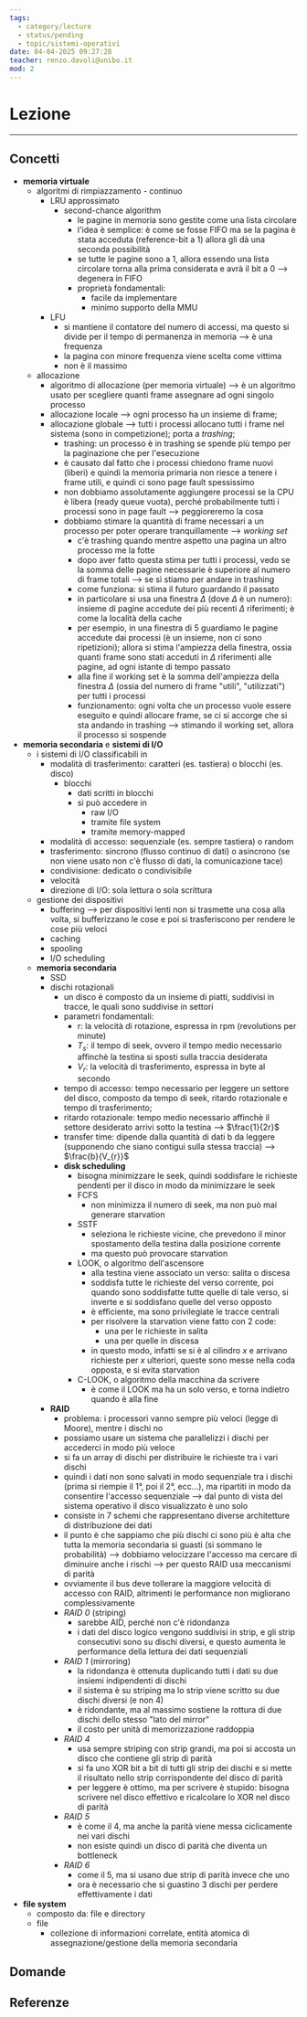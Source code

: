 ```yaml
---
tags:
  - category/lecture
  - status/pending
  - topic/sistemi-operativi
date: 04-04-2025 09:27:28
teacher: renzo.davoli@unibo.it
mod: 2
---
```

# Lezione
---
## Concetti
- **memoria virtuale**
	- algoritmi di rimpiazzamento - continuo
		- LRU approssimato
			- second-chance algorithm
				- le pagine in memoria sono gestite come una lista circolare
				- l'idea è semplice: è come se fosse FIFO ma se la pagina è stata acceduta (reference-bit a 1) allora gli dà una seconda possibilità
				- se tutte le pagine sono a 1, allora essendo una lista circolare torna alla prima considerata e avrà il bit a 0 --> degenera in FIFO
				- proprietà fondamentali:
					- facile da implementare
					- minimo supporto della MMU
		- LFU
			- si mantiene il contatore del numero di accessi, ma questo si divide per il tempo di permanenza in memoria --> è una frequenza
			- la pagina con minore frequenza viene scelta come vittima
			- non è il massimo
	- allocazione
		- algoritmo di allocazione (per memoria virtuale) --> è un algoritmo usato per scegliere quanti frame assegnare ad ogni singolo processo
		- allocazione locale --> ogni processo ha un insieme di frame;
		- allocazione globale --> tutti i processi allocano tutti i frame nel sistema (sono in competizione); porta a _trashing_;
			- trashing: un processo è in trashing se spende più tempo per la paginazione che per l'esecuzione
			- è causato dal fatto che i processi chiedono frame nuovi (liberi) e quindi la memoria primaria non riesce a tenere i frame utili, e quindi ci sono page fault spessissimo
			- non dobbiamo assolutamente aggiungere processi se la CPU è libera (ready queue vuota), perché probabilmente tutti i processi sono in page fault --> peggioreremo la cosa
			- dobbiamo stimare la quantità di frame necessari a un processo per poter operare tranquillamente --> _working set_
				- c'è trashing quando mentre aspetto una pagina un altro processo me la fotte
				- dopo aver fatto questa stima per tutti i processi, vedo se la somma delle pagine necessarie è superiore al numero di frame totali --> se sì stiamo per andare in trashing
				- come funziona: si stima il futuro guardando il passato
				- in particolare si usa una finestra $\Delta$ (dove $\Delta$ è un numero): insieme di pagine accedute dei più recenti $\Delta$ riferimenti; è come la località della cache
				- per esempio, in una finestra di 5 guardiamo le pagine accedute dai processi (è un insieme, non ci sono ripetizioni); allora si stima l'ampiezza della finestra, ossia quanti frame sono stati acceduti in $\Delta$ riferimenti alle pagine, ad ogni istante di tempo passato
				- alla fine il working set è la somma dell'ampiezza della finestra $\Delta$ (ossia del numero di frame "utili", "utilizzati") per tutti i processi
				- funzionamento: ogni volta che un processo vuole essere eseguito e quindi allocare frame, se ci si accorge che si sta andando in trashing --> stimando il working set, allora il processo si sospende
- **memoria secondaria** e **sistemi di I/O**
	- i sistemi di I/O classificabili in
		- modalità di trasferimento: caratteri (es. tastiera) o blocchi (es. disco)
			- blocchi
				- dati scritti in blocchi
				- si può accedere in
					- raw I/O
					- tramite file system
					- tramite memory-mapped
		- modalità di accesso: sequenziale (es. sempre tastiera) o random
		- trasferimento: sincrono (flusso continuo di dati) o asincrono (se non viene usato non c'è flusso di dati, la comunicazione tace)
		- condivisione: dedicato o condivisibile
		- velocità
		- direzione di I/O: sola lettura o sola scrittura
	- gestione dei dispositivi
		- buffering --> per dispositivi lenti non si trasmette una cosa alla volta, si bufferizzano le cose e poi si trasferiscono per rendere le cose più veloci
		- caching
		- spooling
		- I/O scheduling
	- **memoria secondaria**
		- SSD
		- dischi rotazionali
			- un disco è composto da un insieme di piatti, suddivisi in tracce, le quali sono suddivise in settori
			- parametri fondamentali:
				- r: la velocità di rotazione, espressa in rpm (revolutions per minute)
				- $T_{s}$: il tempo di seek, ovvero il tempo medio necessario affinchè la testina si sposti sulla traccia desiderata
				- $V_{r}$: la velocità di trasferimento, espressa in byte al secondo
			- tempo di accesso: tempo necessario per leggere un settore del disco, composto da tempo di seek, ritardo rotazionale e tempo di trasferimento;
			- ritardo rotazionale: tempo medio necessario affinchè il settore desiderato arrivi sotto la testina --> $\frac{1}{2r}$
			- transfer time: dipende dalla quantità di dati b da leggere (supponendo che siano contigui sulla stessa traccia) --> $\frac{b}{V_{r}}$
			- **disk scheduling**
				- bisogna minimizzare le seek, quindi soddisfare le richieste pendenti per il disco in modo da minimizzare le seek
				- FCFS
					- non minimizza il numero di seek, ma non può mai generare starvation
				- SSTF
					- seleziona le richieste vicine, che prevedono il minor spostamento della testina dalla posizione corrente
					- ma questo può provocare starvation
				- LOOK, o algoritmo dell'ascensore
					- alla testina viene associato un verso: salita o discesa
					- soddisfa tutte le richieste del verso corrente, poi quando sono soddisfatte tutte quelle di tale verso, si inverte e si soddisfano quelle del verso opposto
					- è efficiente, ma sono privilegiate le tracce centrali
					- per risolvere la starvation viene fatto con 2 code:
						- una per le richieste in salita
						- una per quelle in discesa
					- in questo modo, infatti se si è al cilindro $x$ e arrivano richieste per $x$ ulteriori, queste sono messe nella coda opposta, e si evita starvation
				- C-LOOK, o algoritmo della macchina da scrivere
					- è come il LOOK ma ha un solo verso, e torna indietro quando è alla fine
		- **RAID**
			- problema: i processori vanno sempre più veloci (legge di Moore), mentre i dischi no
			- possiamo usare un sistema che parallelizzi i dischi per accederci in modo più veloce
			- si fa un array di dischi per distribuire le richieste tra i vari dischi
			- quindi i dati non sono salvati in modo sequenziale tra i dischi (prima si riempie il 1°, poi il 2°, ecc...), ma ripartiti in modo da consentire l'accesso sequenziale --> dal punto di vista del sistema operativo il disco visualizzato è uno solo
			- consiste in 7 schemi che rappresentano diverse architetture di distribuzione dei dati
			- il punto è che sappiamo che più dischi ci sono più è alta che tutta la memoria secondaria si guasti (si sommano le probabilità) --> dobbiamo velocizzare l'accesso ma cercare di diminuire anche i rischi --> per questo RAID usa meccanismi di parità
			- ovviamente il bus deve tollerare la maggiore velocità di accesso con RAID, altrimenti le performance non migliorano complessivamente
			- _RAID 0_ (striping)
				- sarebbe AID, perché non c'è ridondanza
				- i dati del disco logico vengono suddivisi in strip, e gli strip consecutivi sono su dischi diversi, e questo aumenta le performance della lettura dei dati sequenziali
			- _RAID 1_ (mirroring)
				- la ridondanza è ottenuta duplicando tutti i dati su due insiemi indipendenti di dischi
				- il sistema è su striping ma lo strip viene scritto su due dischi diversi (e non 4)
				- è ridondante, ma al massimo sostiene la rottura di due dischi dello stesso "lato del mirror"
				- il costo per unità di memorizzazione raddoppia
			- _RAID 4_
				- usa sempre striping con strip grandi, ma poi si accosta un disco che contiene gli strip di parità
				- si fa uno XOR bit a bit di tutti gli strip dei dischi e si mette il risultato nello strip corrispondente del disco di parità
				- per leggere è ottimo, ma per scrivere è stupido: bisogna scrivere nel disco effettivo e ricalcolare lo XOR nel disco di parità
			- _RAID 5_
				- è come il 4, ma anche la parità viene messa ciclicamente nei vari dischi
				- non esiste quindi un disco di parità che diventa un bottleneck
			- _RAID 6_
				- come il 5, ma si usano due strip di parità invece che uno
				- ora è necessario che si guastino 3 dischi per perdere effettivamente i dati
- **file system**
	- composto da: file e directory
	- file
		- collezione di informazioni correlate, entità atomica di assegnazione/gestione della memoria secondaria

## Domande

## Referenze
